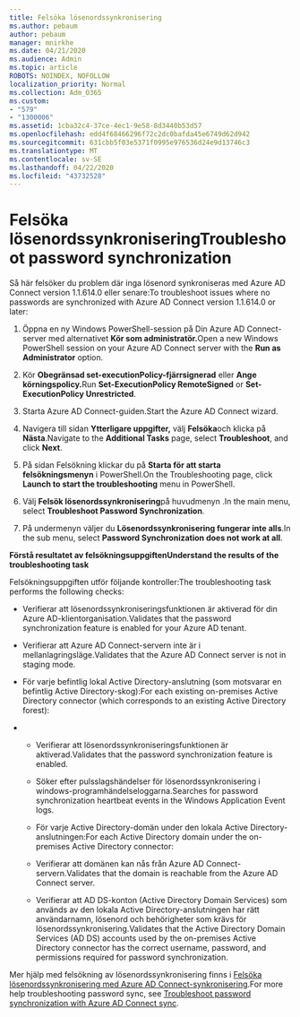 ```yaml
---
title: Felsöka lösenordssynkronisering
ms.author: pebaum
author: pebaum
manager: mnirkhe
ms.date: 04/21/2020
ms.audience: Admin
ms.topic: article
ROBOTS: NOINDEX, NOFOLLOW
localization_priority: Normal
ms.collection: Adm_O365
ms.custom:
- "579"
- "1300006"
ms.assetid: 1cba32c4-37ce-4ec1-9e58-8d3440b53d57
ms.openlocfilehash: edd4f68466296f72c2dc0bafda45e6749d62d942
ms.sourcegitcommit: 631cbb5f03e5371f0995e976536d24e9d13746c3
ms.translationtype: MT
ms.contentlocale: sv-SE
ms.lasthandoff: 04/22/2020
ms.locfileid: "43732528"
---
```

# <a name="troubleshoot-password-synchronization"></a><span data-ttu-id="6a2e8-102">Felsöka lösenordssynkronisering</span><span class="sxs-lookup"><span data-stu-id="6a2e8-102">Troubleshoot password synchronization</span></span>

<span data-ttu-id="6a2e8-103">Så här felsöker du problem där inga lösenord synkroniseras med Azure AD Connect version 1.1.614.0 eller senare:</span><span class="sxs-lookup"><span data-stu-id="6a2e8-103">To troubleshoot issues where no passwords are synchronized with Azure AD Connect version 1.1.614.0 or later:</span></span>
  
1. <span data-ttu-id="6a2e8-104">Öppna en ny Windows PowerShell-session på Din Azure AD Connect-server med alternativet **Kör som administratör.**</span><span class="sxs-lookup"><span data-stu-id="6a2e8-104">Open a new Windows PowerShell session on your Azure AD Connect server with the **Run as Administrator** option.</span></span>

2. <span data-ttu-id="6a2e8-105">Kör **Obegränsad set-executionPolicy-fjärrsignerad** eller **Ange körningspolicy.**</span><span class="sxs-lookup"><span data-stu-id="6a2e8-105">Run **Set-ExecutionPolicy RemoteSigned** or **Set-ExecutionPolicy Unrestricted**.</span></span>

3. <span data-ttu-id="6a2e8-106">Starta Azure AD Connect-guiden.</span><span class="sxs-lookup"><span data-stu-id="6a2e8-106">Start the Azure AD Connect wizard.</span></span>

4. <span data-ttu-id="6a2e8-107">Navigera till sidan **Ytterligare uppgifter,** välj **Felsöka**och klicka på **Nästa**.</span><span class="sxs-lookup"><span data-stu-id="6a2e8-107">Navigate to the **Additional Tasks** page, select **Troubleshoot**, and click **Next**.</span></span>

5. <span data-ttu-id="6a2e8-108">På sidan Felsökning klickar du på **Starta för att starta felsökningsmenyn** i PowerShell.</span><span class="sxs-lookup"><span data-stu-id="6a2e8-108">On the Troubleshooting page, click **Launch to start the troubleshooting** menu in PowerShell.</span></span>

6. <span data-ttu-id="6a2e8-109">Välj **Felsök lösenordssynkronisering**på huvudmenyn .</span><span class="sxs-lookup"><span data-stu-id="6a2e8-109">In the main menu, select **Troubleshoot Password Synchronization**.</span></span>

7. <span data-ttu-id="6a2e8-110">På undermenyn väljer du **Lösenordssynkronisering fungerar inte alls**.</span><span class="sxs-lookup"><span data-stu-id="6a2e8-110">In the sub menu, select **Password Synchronization does not work at all**.</span></span>

<span data-ttu-id="6a2e8-111">**Förstå resultatet av felsökningsuppgiften**</span><span class="sxs-lookup"><span data-stu-id="6a2e8-111">**Understand the results of the troubleshooting task**</span></span>
  
<span data-ttu-id="6a2e8-112">Felsökningsuppgiften utför följande kontroller:</span><span class="sxs-lookup"><span data-stu-id="6a2e8-112">The troubleshooting task performs the following checks:</span></span>
  
- <span data-ttu-id="6a2e8-113">Verifierar att lösenordssynkroniseringsfunktionen är aktiverad för din Azure AD-klientorganisation.</span><span class="sxs-lookup"><span data-stu-id="6a2e8-113">Validates that the password synchronization feature is enabled for your Azure AD tenant.</span></span>

- <span data-ttu-id="6a2e8-114">Verifierar att Azure AD Connect-servern inte är i mellanlagringsläge.</span><span class="sxs-lookup"><span data-stu-id="6a2e8-114">Validates that the Azure AD Connect server is not in staging mode.</span></span>

- <span data-ttu-id="6a2e8-115">För varje befintlig lokal Active Directory-anslutning (som motsvarar en befintlig Active Directory-skog):</span><span class="sxs-lookup"><span data-stu-id="6a2e8-115">For each existing on-premises Active Directory connector (which corresponds to an existing Active Directory forest):</span></span>

- 
  - <span data-ttu-id="6a2e8-116">Verifierar att lösenordssynkroniseringsfunktionen är aktiverad.</span><span class="sxs-lookup"><span data-stu-id="6a2e8-116">Validates that the password synchronization feature is enabled.</span></span>

  - <span data-ttu-id="6a2e8-117">Söker efter pulsslagshändelser för lösenordssynkronisering i windows-programhändelseloggarna.</span><span class="sxs-lookup"><span data-stu-id="6a2e8-117">Searches for password synchronization heartbeat events in the Windows Application Event logs.</span></span>

  - <span data-ttu-id="6a2e8-118">För varje Active Directory-domän under den lokala Active Directory-anslutningen:</span><span class="sxs-lookup"><span data-stu-id="6a2e8-118">For each Active Directory domain under the on-premises Active Directory connector:</span></span>

  - <span data-ttu-id="6a2e8-119">Verifierar att domänen kan nås från Azure AD Connect-servern.</span><span class="sxs-lookup"><span data-stu-id="6a2e8-119">Validates that the domain is reachable from the Azure AD Connect server.</span></span>

  - <span data-ttu-id="6a2e8-120">Verifierar att AD DS-konton (Active Directory Domain Services) som används av den lokala Active Directory-anslutningen har rätt användarnamn, lösenord och behörigheter som krävs för lösenordssynkronisering.</span><span class="sxs-lookup"><span data-stu-id="6a2e8-120">Validates that the Active Directory Domain Services (AD DS) accounts used by the on-premises Active Directory connector has the correct username, password, and permissions required for password synchronization.</span></span>

<span data-ttu-id="6a2e8-121">Mer hjälp med felsökning av lösenordssynkronisering finns i [Felsöka lösenordssynkronisering med Azure AD Connect-synkronisering](https://docs.microsoft.com/azure/active-directory/connect/active-directory-aadconnectsync-troubleshoot-password-synchronization).</span><span class="sxs-lookup"><span data-stu-id="6a2e8-121">For more help troubleshooting password sync, see [Troubleshoot password synchronization with Azure AD Connect sync](https://docs.microsoft.com/azure/active-directory/connect/active-directory-aadconnectsync-troubleshoot-password-synchronization).</span></span>
  